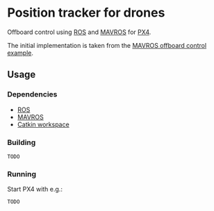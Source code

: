 # Position tracker for drones

Offboard control using [ROS](http://www.ros.org) and [MAVROS](https://github.com/mavlink/mavros) for [PX4](https://github.com/PX4/Firmware).

The initial implementation is taken from the [MAVROS offboard control example](http://dev.px4.io/ros-mavros-offboard.html).

## Usage

### Dependencies

- [ROS](http://www.ros.org)
- [MAVROS](https://github.com/mavlink/mavros)
- [Catkin workspace](http://wiki.ros.org/catkin/Tutorials/create_a_workspace)

### Building

```
TODO
```

### Running

Start PX4 with e.g.:
```
TODO
```
